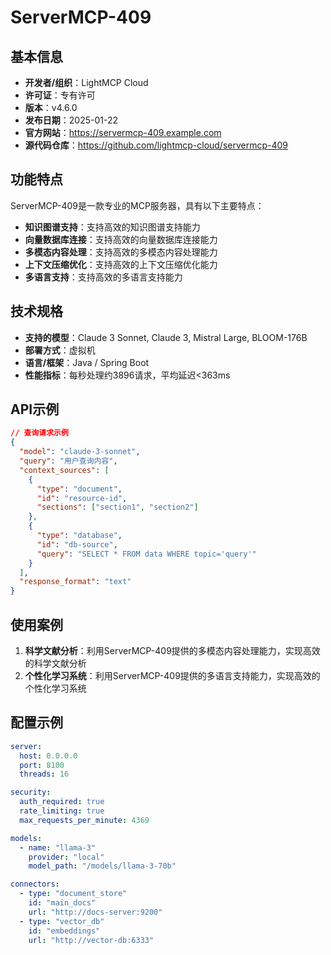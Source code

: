 # ServerMCP-409

## 基本信息

- **开发者/组织**：LightMCP Cloud
- **许可证**：专有许可
- **版本**：v4.6.0
- **发布日期**：2025-01-22
- **官方网站**：https://servermcp-409.example.com
- **源代码仓库**：https://github.com/lightmcp-cloud/servermcp-409

## 功能特点

ServerMCP-409是一款专业的MCP服务器，具有以下主要特点：

- **知识图谱支持**：支持高效的知识图谱支持能力
- **向量数据库连接**：支持高效的向量数据库连接能力
- **多模态内容处理**：支持高效的多模态内容处理能力
- **上下文压缩优化**：支持高效的上下文压缩优化能力
- **多语言支持**：支持高效的多语言支持能力


## 技术规格

- **支持的模型**：Claude 3 Sonnet, Claude 3, Mistral Large, BLOOM-176B
- **部署方式**：虚拟机
- **语言/框架**：Java / Spring Boot
- **性能指标**：每秒处理约3896请求，平均延迟<363ms

## API示例

```json
// 查询请求示例
{
  "model": "claude-3-sonnet",
  "query": "用户查询内容",
  "context_sources": [
    {
      "type": "document",
      "id": "resource-id",
      "sections": ["section1", "section2"]
    },
    {
      "type": "database",
      "id": "db-source",
      "query": "SELECT * FROM data WHERE topic='query'"
    }
  ],
  "response_format": "text"
}
```

## 使用案例

1. **科学文献分析**：利用ServerMCP-409提供的多模态内容处理能力，实现高效的科学文献分析
2. **个性化学习系统**：利用ServerMCP-409提供的多语言支持能力，实现高效的个性化学习系统


## 配置示例

```yaml
server:
  host: 0.0.0.0
  port: 8100
  threads: 16

security:
  auth_required: true
  rate_limiting: true
  max_requests_per_minute: 4369

models:
  - name: "llama-3"
    provider: "local"
    model_path: "/models/llama-3-70b"

connectors:
  - type: "document_store"
    id: "main_docs"
    url: "http://docs-server:9200"
  - type: "vector_db"
    id: "embeddings"
    url: "http://vector-db:6333"
```